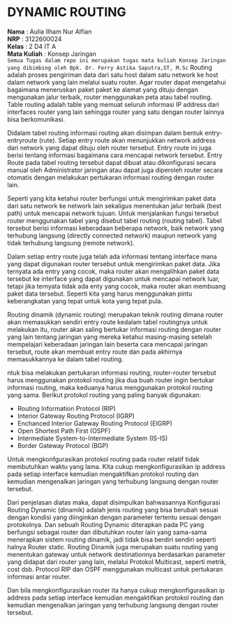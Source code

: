 # DYNAMIC ROUTING
**Nama** : Aulia Ilham Nur Alfian </br>
**NRP** : 3122600024 </br>
**Kelas** : 2 D4 IT A </br>
**Mata Kuliah** : Konsep Jaringan </br>
`Semua Tugas dalam repo ini merupakan tugas mata kuliah Konsep Jaringan yang dibimbing oleh Bpk. Dr. Ferry Astika Saputra,ST, M.Sc`
Routing adalah proses pengiriman data dari satu host dalam satu network ke host dalam network yang lain melalui suatu router. Agar router dapat mengetahui bagaimana meneruskan paket paket ke alamat yang dituju dengan mengunakan jalur terbaik, router menggunakan peta atau tabel routing. Table routing adalah table yang memuat seluruh informasi IP address dari interfaces router yang lain sehingga router yang satu dengan router lainnya bisa berkomunikasi.

Didalam tabel routing informasi routing akan disimpan dalam bentuk entry-entryroute (rute). Setiap entry route akan menunjukkan network address dari network yang dapat dituju oleh router tersebut. Entry route ini juga berisi tentang informasi bagaimana cara mencapai network tersebut. Entry Route pada tabel routing tersebut dapat dibuat atau dikonfigurasi secara manual oleh Administrator jaringan atau dapat juga diperoleh router secara otomatis dengan melakukan pertukaran informasi routing dengan router lain.

Seperti yang kita ketahui router berfungsi untuk mengirimkan paket data dari satu network ke network lain sekaligus menentukan jalur terbaik (best path) untuk mencapai network tujuan. Untuk menjalankan fungsi tersebut router menggunakan tabel yang disebut tabel routing (routing tabel). Tabel tersebut berisi informasi keberadaan beberapa network, baik network yang terhubung langsung (directly connected network) maupun network yang tidak terhubung langsung (remote network). 

Dalam setiap entry route juga telah ada informasi tentang interface mana yang dapat digunakan router tersebut untuk mengirimkan paket data. Jika ternyata ada entry yang cocok, maka router akan mengalihkan paket data tersebut ke interface yang dapat digunakan untuk mencapai network luar, tetapi jika ternyata tidak ada enty yang cocok, maka router akan membuang paket data tersebut. Seperti kita yang harus menggunakan pintu keberangkatan yang tepat untuk kota yang tepat pula.

Routing dinamik (dynamic routing) merupakan teknik routing dimana router akan memasukkan sendiri entry route kedalam tabel routingnya untuk melakukan itu, router akan saling bertukar informasi routing dengan router yang lain tentang jaringan yang mereka ketahui masing-masing setelah mempelajari keberadaan jaringan lain beserta cara mencapai jaringan tersebut, route akan membuat entry route dan pada akhirnya memasukkannya ke dalam tabel routing.

ntuk bisa melakukan pertukaran informasi routing, router-router tersebut harus menggunakan protokol routing jika dua buah router ingin bertukar informasi routing, maka keduanya harus menggunakan protokol routing yang sama. Berikut protokol routing yang paling banyak digunakan:
- Routing Information Protocol (RIP)
- Interior Gateway Routing Protocol (IGRP)
- Enchanced Interior Gateway Routing Protocol (EIGRP)
- Open Shortest Path First (OSPF)
- Intermediate System-to-Intermediate System (IS-IS)
- Border Gateway Protocol (BGP)

Untuk mengkonfgurasikan protokol routing pada router relatif tidak membutuhkan waktu yang lama. Kita cukup mengkonfigurasikan ip address pada setiap interface kemudian mengaktifkan protokol routing dan kemudian mengenalkan jaringan yang terhubung langsung dengan router tersebut.

Dari penjelasan diatas maka, dapat disimpulkan bahwasannya Konfigurasi Routing Dynamic (dinamik) adalah jenis routing yang bisa berubah sesuai dengan kondisi yang diinginkan dengan parameter tertentu sesuai dengan protokolnya. Dan sebuah Routing Dynamic diterapkan pada PC yang berfungsi sebagai router dan dibutuhkan router lain yang sama-sama menerapkan sistem routing dinamik, jadi tidak bisa berdiri sendiri seperti halnya Router static. Routing Dinamik juga merupakan suatu routing yang menentukan gateway untuk network destinationnya berdasarkan parameter yang didapat dari router yang lain, melalui Protokol Multicast, seperti metrik, cost dsb. Protocol RIP dan OSPF menggunakan multicast untuk pertukaran informasi antar router.

Dan bila mengkonfigurasikan router ita hanya cukup mengkonfigurasikan ip address pada setiap interface kemudian mengaktifkan protokol routing dan kemudian mengenalkan jaringan yang terhubung langsung dengan router tersebut.
